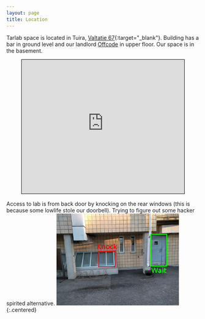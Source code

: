 ```yaml
---
layout: page
title: Location
---
```

Tarlab space is located in Tuira, [Valtatie 67](http://www.openstreetmap.org/?mlat=65.02556&amp;mlon=25.48520#map=18/65.02556/25.48520){:target=&quot;_blank&quot;}. Building has a bar in ground level and our landlord [Offcode](https://www.offcode.fi/) in upper floor. Our space is in the basement.

<center><iframe width="425" height="350" frameborder="0" scrolling="no" marginheight="0" marginwidth="0" src="https://www.openstreetmap.org/export/embed.html?bbox=25.48359274864197%2C65.02499449978585%2C25.486806035041813%2C65.02612470082687&amp;layer=mapnik&amp;marker=65.02555960628955%2C25.48519939184189" style="border: 1px solid black"></iframe></center>

Access to lab is from back door by knocking on the rear windows (this is because some lowlife stole our doorbell). Trying to figure out some hacker spirited alternative.
![Tarlab knocking protocol](/assets/img/entry.jpg){:.centered}
